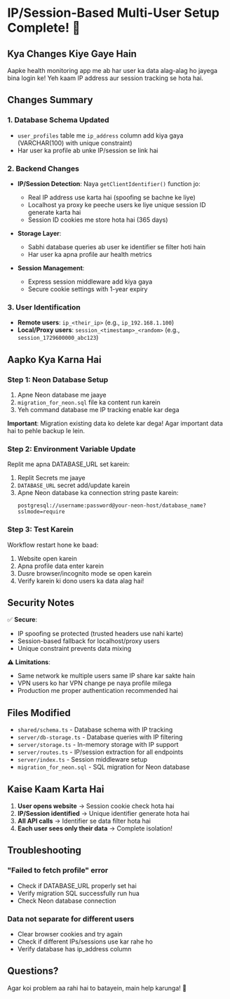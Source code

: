 # IP/Session-Based Multi-User Setup Complete! 🎉

## Kya Changes Kiye Gaye Hain

Aapke health monitoring app me ab har user ka data alag-alag ho jayega bina login ke! Yeh kaam IP address aur session tracking se hota hai.

## Changes Summary

### 1. **Database Schema Updated**
- `user_profiles` table me `ip_address` column add kiya gaya (VARCHAR(100) with unique constraint)
- Har user ka profile ab unke IP/session se link hai

### 2. **Backend Changes**
- **IP/Session Detection**: Naya `getClientIdentifier()` function jo:
  - Real IP address use karta hai (spoofing se bachne ke liye)
  - Localhost ya proxy ke peeche users ke liye unique session ID generate karta hai
  - Session ID cookies me store hota hai (365 days)
  
- **Storage Layer**: 
  - Sabhi database queries ab user ke identifier se filter hoti hain
  - Har user ka apna profile aur health metrics

- **Session Management**:
  - Express session middleware add kiya gaya
  - Secure cookie settings with 1-year expiry

### 3. **User Identification**
- **Remote users**: `ip_<their_ip>` (e.g., `ip_192.168.1.100`)
- **Local/Proxy users**: `session_<timestamp>_<random>` (e.g., `session_1729600000_abc123`)

## Aapko Kya Karna Hai

### Step 1: Neon Database Setup

1. Apne Neon database me jaaye
2. `migration_for_neon.sql` file ka content run karein
3. Yeh command database me IP tracking enable kar dega

**Important**: Migration existing data ko delete kar dega! Agar important data hai to pehle backup le lein.

### Step 2: Environment Variable Update

Replit me apna DATABASE_URL set karein:

1. Replit Secrets me jaaye
2. `DATABASE_URL` secret add/update karein
3. Apne Neon database ka connection string paste karein:
   ```
   postgresql://username:password@your-neon-host/database_name?sslmode=require
   ```

### Step 3: Test Karein

Workflow restart hone ke baad:
1. Website open karein
2. Apna profile data enter karein
3. Dusre browser/incognito mode se open karein
4. Verify karein ki dono users ka data alag hai!

## Security Notes

✅ **Secure**:
- IP spoofing se protected (trusted headers use nahi karte)
- Session-based fallback for localhost/proxy users
- Unique constraint prevents data mixing

⚠️ **Limitations**:
- Same network ke multiple users same IP share kar sakte hain
- VPN users ko har VPN change pe naya profile milega
- Production me proper authentication recommended hai

## Files Modified

- `shared/schema.ts` - Database schema with IP tracking
- `server/db-storage.ts` - Database queries with IP filtering  
- `server/storage.ts` - In-memory storage with IP support
- `server/routes.ts` - IP/session extraction for all endpoints
- `server/index.ts` - Session middleware setup
- `migration_for_neon.sql` - SQL migration for Neon database

## Kaise Kaam Karta Hai

1. **User opens website** → Session cookie check hota hai
2. **IP/Session identified** → Unique identifier generate hota hai
3. **All API calls** → Identifier se data filter hota hai
4. **Each user sees only their data** → Complete isolation!

## Troubleshooting

### "Failed to fetch profile" error
- Check if DATABASE_URL properly set hai
- Verify migration SQL successfully run hua
- Check Neon database connection

### Data not separate for different users
- Clear browser cookies and try again
- Check if different IPs/sessions use kar rahe ho
- Verify database has ip_address column

## Questions?

Agar koi problem aa rahi hai to batayein, main help karunga! 🚀
